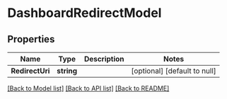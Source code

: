 # DashboardRedirectModel

## Properties
Name | Type | Description | Notes
------------ | ------------- | ------------- | -------------
**RedirectUri** | **string** |  | [optional] [default to null]

[[Back to Model list]](../README.md#documentation-for-models) [[Back to API list]](../README.md#documentation-for-api-endpoints) [[Back to README]](../README.md)


